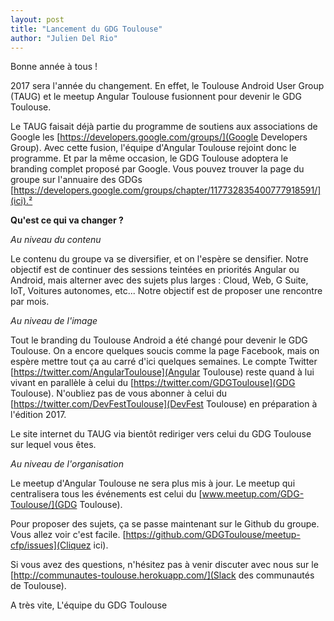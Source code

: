 ```yaml
---
layout: post
title: "Lancement du GDG Toulouse"
author: "Julien Del Rio"
---
```


Bonne année à tous !

2017 sera l'année du changement. En effet, le Toulouse Android User Group (TAUG) et le meetup Angular Toulouse fusionnent pour devenir le GDG Toulouse.

Le TAUG faisait déjà partie du programme de soutiens aux associations de Google les [https://developers.google.com/groups/](Google Developers Group). Avec cette fusion, l'équipe d'Angular Toulouse rejoint donc le programme. Et par la même occasion, le GDG Toulouse adoptera le branding complet proposé par Google. Vous pouvez trouver la page du groupe sur l'annuaire des GDGs [https://developers.google.com/groups/chapter/117732835400777918591/](ici).²

**Qu'est ce qui va changer ?**

*Au niveau du contenu*

Le contenu du groupe va se diversifier, et on l'espère se densifier. Notre objectif est de continuer des sessions teintées en priorités Angular ou Android, mais alterner avec des sujets plus larges : Cloud, Web, G Suite, IoT, Voitures autonomes, etc... Notre objectif est de proposer une rencontre par mois.

*Au niveau de l'image*

Tout le branding du Toulouse Android a été changé pour devenir le GDG Toulouse. On a encore quelques soucis comme la page Facebook, mais on espère mettre tout ça au carré d'ici quelques semaines. Le compte Twitter [https://twitter.com/AngularToulouse](Angular Toulouse) reste quand à lui vivant en parallèle à celui du [https://twitter.com/GDGToulouse](GDG Toulouse). N'oubliez pas de vous abonner à celui du [https://twitter.com/DevFestToulouse](DevFest Toulouse) en préparation à l'édition 2017.

Le site internet du TAUG via bientôt rediriger vers celui du GDG Toulouse sur lequel vous êtes.

*Au niveau de l'organisation*

Le meetup d'Angular Toulouse ne sera plus mis à jour. Le meetup qui centralisera tous les événements est celui du [www.meetup.com/GDG-Toulouse/](GDG Toulouse).

Pour proposer des sujets, ça se passe maintenant sur le Github du groupe. Vous allez voir c'est facile. [https://github.com/GDGToulouse/meetup-cfp/issues](Cliquez ici).

Si vous avez des questions, n'hésitez pas à venir discuter avec nous sur le [http://communautes-toulouse.herokuapp.com/](Slack des communautés de Toulouse).

A très vite,
L'équipe du GDG Toulouse
